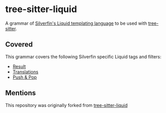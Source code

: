 # tree-sitter-liquid

A grammar of [Silverfin's Liquid templating language](https://developer.silverfin.com/docs/where-to-start) to be used with [tree-sitter](https://tree-sitter.github.io/tree-sitter/).

## Covered

This grammar covers the following Silverfin specific Liquid tags and filters:

- [Result](https://developer.silverfin.com/docs/result)
- [Translations](https://developer.silverfin.com/docs/translations)
- [Push & Pop](https://developer.silverfin.com/docs/push-pop)

## Mentions

This repository was originally forked from [tree-sitter-liquid](https://github.com/hankthetank27/tree-sitter-liquid)
